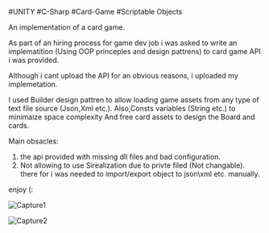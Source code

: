 #UNITY #C-Sharp #Card-Game #Scriptable Objects

An implementation of a card game.

As part of an hiring process for game dev job i was asked to write an implematition (Using OOP princeples and design pattrens)
to card game API i was provided.

Although i cant upload the API for an obvious reasons, i uploaded my implemetation.

I used Builder design pattren to allow loading game assets from any type of text file source (Json,Xml etc.).
Also,Consts variables (String etc.) to minimaize space complexity 
And free card assets to design the Board and cards.

Main obsacles:
1) the api provided with missing dll files and bad configuration.
2) Not allowing to use Sirealization due to privte filed (Not changable). 
   there for i was needed to import/export object to json\xml etc. manually.
   
enjoy (:

![Capture1](https://user-images.githubusercontent.com/54690196/116059137-341d5500-a689-11eb-815f-e1bd9d082f07.PNG)


![Capture2](https://user-images.githubusercontent.com/54690196/116059152-367faf00-a689-11eb-9c42-800a78fe116d.PNG)
